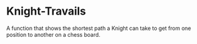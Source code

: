 # Knight-Travails
A function that shows the shortest path a Knight can take to get from one position to another on a chess board.
